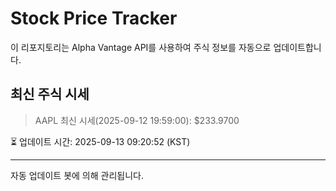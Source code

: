 
# Stock Price Tracker

이 리포지토리는 Alpha Vantage API를 사용하여 주식 정보를 자동으로 업데이트합니다.

## 최신 주식 시세
> AAPL 최신 시세(2025-09-12 19:59:00): $233.9700

⏳ 업데이트 시간: 2025-09-13 09:20:52 (KST)

---
자동 업데이트 봇에 의해 관리됩니다.
